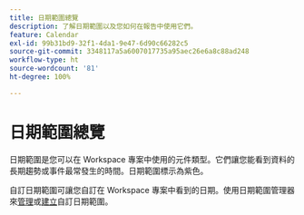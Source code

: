 ```yaml
---
title: 日期範圍總覽
description: 了解日期範圍以及您如何在報告中使用它們。
feature: Calendar
exl-id: 99b31bd9-32f1-4da1-9e47-6d90c66282c5
source-git-commit: 3348117a5a6007017735a95aec26e6a8c88ad248
workflow-type: ht
source-wordcount: '81'
ht-degree: 100%

---
```


# 日期範圍總覽

日期範圍是您可以在 Workspace 專案中使用的元件類型。它們讓您能看到資料的長期趨勢或事件最常發生的時間。日期範圍標示為紫色。

自訂日期範圍可讓您自訂在 Workspace 專案中看到的日期。使用日期範圍管理器來[管理](manage.md)或[建立](create.md)自訂日期範圍。
